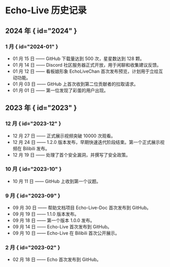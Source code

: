 # Echo-Live 历史记录

## 2024 年 { id="2024" }
### 1 月 { id="2024-01" }
- 01 月 15 日 —— GitHub 下载量达到 500 次，星星数达到 128 颗。
- 01 月 14 日 —— Discord 社区服务器正式开放，用于闲聊和收集建议反馈。
- 01 月 12 日 —— 看板娘形象 EchoLiveChan 首次发布预览，计划用于立绘互动功能。
- 01 月 03 日 —— GitHub 上首次收到第二位贡献者的拉取请求。
- 01 月 01 日 —— 第一位发现了彩蛋的用户出现。

## 2023 年 { id="2023" }
### 12 月 { id="2023-12" }
- 12 月 27 日 —— 正式展示视频突破 10000 次观看。
- 12 月 24 日 —— 1.2.0 版本发布，早期快速迭代阶段结束。第一个正式展示视频在 Bilibili 发布。
- 12 月 19 日 —— 处理了首个安全漏洞，并撰写了安全政策。

### 10 月 { id="2023-10" }
- 10 月 11 日 —— GitHub 上收到第一个议题。

### 9 月 { id="2023-09" }
- 09 月 30 日 —— 帮助文档项目 Echo-Live-Doc 首次发布到 GitHub。
- 09 月 19 日 —— 1.1.0 版本发布。
- 09 月 18 日 —— 第一个版本 1.0.0 发布。
- 09 月 14 日 —— Echo-Live 首次发布到 GitHub。
- 09 月 10 日 —— Echo-Live 在 Bilibili 首次公开展示。

### 2 月 { id="2023-02" }
- 02 月 18 日 —— Echo 首次发布到 GitHub。